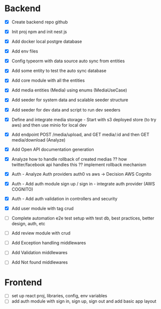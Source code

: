 # Backend

- [x] Create backend repo github
- [x] Init proj npm and init nest js
- [x] Add docker local postgre database
- [x] Add env files
- [x] Config typeorm with data source auto sync from entities
- [x] Add some entity to test the auto sync database
- [x] Add core module with all the entities
- [x] Add media entities (Media) using enums (MediaUseCase)
- [x] Add seeder for system data and scalable seeder structure
- [x] Add seeder for dev data and script to run dev seeders
- [x] Define and integrate media storage - Start with s3 deployed store (to try aws) and then use minio for local dev
- [x] Add endpoint POST /media/upload, and GET media/:id and then GET media/download (Analyze)
- [x] Add Open API documentation generation
- [x] Analyze how to handle rollback of created medias ?? how twitter/facebook api handles this ?? implement rollback mechanism
- [x] Auth - Analyze Auth providers auth0 vs aws -> Decision AWS Cognito
- [x] Auth - Add auth module sign up / sign in - integrate auth provider (AWS COGNITO)
- [x] Auth - Add auth validation in controllers and security
- [x] Add user module with tag crud

- [ ] Complete automation e2e test setup with test db, best practices, better design, auth, etc

- [ ] Add review module with crud
- [ ] Add Exception handling middlewares
- [ ] Add Validation middlewares
- [ ] Add Not found middlewares

# Frontend

- [ ] set up react proj, libraries, config, env variables
- [ ] add auth module with sign in, sign up, sign out and add basic app layout
